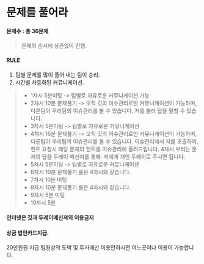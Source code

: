 # 문제를 풀어라

#### 문제수 : 총 36문제
> 문제의 순서에 상관없이 진행. 

#### RULE
1. 팀별 문제를 많이 풀어 내는 팀이 승리. 
2. 시간별 차등화된 커뮤니케이션. 
> - 1차시 5분미팅 -> 팀별로 자유로운 커뮤니케이션 가능
> - 2차시 10분 문제풀기 -> 오직 깃의 이슈관리로만 커뮤니케이션이 가능하며,  
다른팀이 우리팀의 이슈관리를 볼 수 있습니다. 저를 불러 답을 말할 수 있습니다. 
> - 3차시 5분미팅 -> 팀별로 자유로운 커뮤니케이션
> - 4차시 15분 문제풀기 -> 오직 깃의 이슈관리로만 커뮤니케이션이 가능하며, 
다른팀이 우리팀의 이슈관리를 볼 수 있습니다. 이슈관리에서 저를 호출하여, 힌트 요청시 
해당 문제의 힌트를 이슈관리에 올려드립니다. 
4차시 부터는 문제의 답을 두레이 메신져를 통해. 저에게 개인 두레이로 주시면 됩니다. 
> - 5차시 5분미팅 -> 팀별로 자유로운 커뮤니케이션
> - 6차시 10분 문제풀기
룰은 4차시와 같습니다. 
> - 7차시 10분 미팅
> - 8차시 10분 문제풀기 
룰은 4차시와 같습니다.
> - 9차시 5분 미팅
> - 10차시 5분 

#### **인터넷은 깃과 두레이메신져외 이용금지**

#### 상금 법인카드지급.  
20만원권 지급 팀원상의 도박 및 투자에만 이용안하시면 어느곳이나 이용이 가능합니다.
